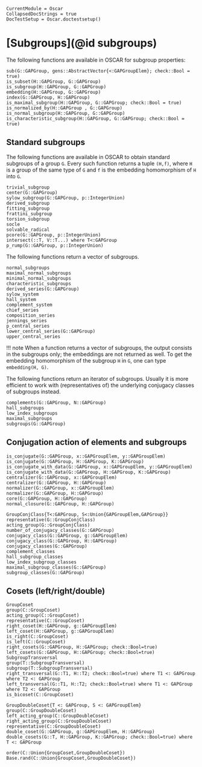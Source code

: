 ```@meta
CurrentModule = Oscar
CollapsedDocStrings = true
DocTestSetup = Oscar.doctestsetup()
```

# [Subgroups](@id subgroups)

The following functions are available in OSCAR for subgroup properties:

```@docs
sub(G::GAPGroup, gens::AbstractVector{<:GAPGroupElem}; check::Bool = true)
is_subset(H::GAPGroup, G::GAPGroup)
is_subgroup(H::GAPGroup, G::GAPGroup)
embedding(H::GAPGroup, G::GAPGroup)
index(G::GAPGroup, H::GAPGroup)
is_maximal_subgroup(H::GAPGroup, G::GAPGroup; check::Bool = true)
is_normalized_by(H::GAPGroup , G::GAPGroup)
is_normal_subgroup(H::GAPGroup, G::GAPGroup)
is_characteristic_subgroup(H::GAPGroup, G::GAPGroup; check::Bool = true)
```

## Standard subgroups

The following functions are available in OSCAR to obtain standard subgroups of
a group `G`. Every such function returns a tuple `(H,f)`, where `H` is a group
of the same type of `G` and `f` is the embedding homomorphism of `H` into `G`.

```@docs
trivial_subgroup
center(G::GAPGroup)
sylow_subgroup(G::GAPGroup, p::IntegerUnion)
derived_subgroup
fitting_subgroup
frattini_subgroup
torsion_subgroup
socle
solvable_radical
pcore(G::GAPGroup, p::IntegerUnion)
intersect(::T, V::T...) where T<:GAPGroup
p_rump(G::GAPGroup, p::IntegerUnion)
```

The following functions return a vector of subgroups.

```@docs
normal_subgroups
maximal_normal_subgroups
minimal_normal_subgroups
characteristic_subgroups
derived_series(G::GAPGroup)
sylow_system
hall_system
complement_system
chief_series
composition_series
jennings_series
p_central_series
lower_central_series(G::GAPGroup)
upper_central_series
```

!!! note
    When a function returns a vector of subgroups,
    the output consists in the subgroups only;
    the embeddings are not returned as well.
    To get the embedding homomorphism of the subgroup `H` in `G`,
    one can type `embedding(H, G)`.


The following functions return an iterator of subgroups.
Usually it is more efficient to work with (representatives of) the
underlying conjugacy classes of subgroups instead.

```@docs
complements(G::GAPGroup, N::GAPGroup)
hall_subgroups
low_index_subgroups
maximal_subgroups
subgroups(G::GAPGroup)
```

## Conjugation action of elements and subgroups

```@docs
is_conjugate(G::GAPGroup, x::GAPGroupElem, y::GAPGroupElem)
is_conjugate(G::GAPGroup, H::GAPGroup, K::GAPGroup)
is_conjugate_with_data(G::GAPGroup, x::GAPGroupElem, y::GAPGroupElem)
is_conjugate_with_data(G::GAPGroup, H::GAPGroup, K::GAPGroup)
centralizer(G::GAPGroup, x::GAPGroupElem)
centralizer(G::GAPGroup, H::GAPGroup)
normalizer(G::GAPGroup, x::GAPGroupElem)
normalizer(G::GAPGroup, H::GAPGroup)
core(G::GAPGroup, H::GAPGroup)
normal_closure(G::GAPGroup, H::GAPGroup)
```

```@docs
GroupConjClass{T<:GAPGroup, S<:Union{GAPGroupElem,GAPGroup}}
representative(G::GroupConjClass)
acting_group(G::GroupConjClass)
number_of_conjugacy_classes(G::GAPGroup)
conjugacy_class(G::GAPGroup, g::GAPGroupElem)
conjugacy_class(G::GAPGroup, H::GAPGroup)
conjugacy_classes(G::GAPGroup)
complement_classes
hall_subgroup_classes
low_index_subgroup_classes
maximal_subgroup_classes(G::GAPGroup)
subgroup_classes(G::GAPGroup)
```


## Cosets (left/right/double)

```@docs
GroupCoset
group(C::GroupCoset)
acting_group(C::GroupCoset)
representative(C::GroupCoset)
right_coset(H::GAPGroup, g::GAPGroupElem)
left_coset(H::GAPGroup, g::GAPGroupElem)
is_right(C::GroupCoset)
is_left(C::GroupCoset)
right_cosets(G::GAPGroup, H::GAPGroup; check::Bool=true)
left_cosets(G::GAPGroup, H::GAPGroup; check::Bool=true)
SubgroupTransversal
group(T::SubgroupTransversal)
subgroup(T::SubgroupTransversal)
right_transversal(G::T1, H::T2; check::Bool=true) where T1 <: GAPGroup where T2 <: GAPGroup
left_transversal(G::T1, H::T2; check::Bool=true) where T1 <: GAPGroup where T2 <: GAPGroup
is_bicoset(C::GroupCoset)
```

```@docs
GroupDoubleCoset{T <: GAPGroup, S <: GAPGroupElem}
group(C::GroupDoubleCoset)
left_acting_group(C::GroupDoubleCoset)
right_acting_group(C::GroupDoubleCoset)
representative(C::GroupDoubleCoset)
double_coset(G::GAPGroup, g::GAPGroupElem, H::GAPGroup)
double_cosets(G::T, H::GAPGroup, K::GAPGroup; check::Bool=true) where T <: GAPGroup
```

```@docs
order(C::Union{GroupCoset,GroupDoubleCoset})
Base.rand(C::Union{GroupCoset,GroupDoubleCoset})
```
